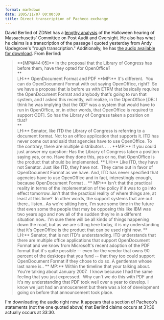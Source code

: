 ```yaml
---
format: markdown
date: 2005/11/07 00:00:00
title: Direct transcription of Pacheco exchange
---
```

David Berlind of ZDNet has a <a href="http://blogs.zdnet.com/BTL/index.php?p=2120">lengthy analysis</a> of the Halloween hearing of Massachusetts' Committee on Post Audit and Oversight. He also has what he claims is a transcription of the passage I quoted yesterday from Andy Updegrove's "rough transcription." Additionally, he has <a href="http://i.i.com.com/cnwk.1d/i/z/e/200511/Oct31ODFhearing.mp3">the audio available for download</a>.
From Berlind:
<blockquote>**[MP@44:05]** In the proposal that the Library of Congress has before them, have they opted for OpenOffice? <br />    **<br />     LH:** OpenDocument Format and PDF 
**MP:** It's different.&nbsp; You can do OpenDocument Format with out saying OpenOffice, right?&nbsp; So we have a proposal that is before us with ETRM that basically requires the OpenDocument Format and anybody that's going to run that system, and I asked this recently, will realize, in the OpenOffice [DB: I think he was implying that the ODF was a system that would have to run in OpenOffice, or, in other words, that OpenOffice is required to support ODF]. So has the Library of Congress taken a position on that?<br />    **<br />     LH:** Senator, like ITD the Library of Congress is referring to a document format. Not to an office application that supports it. ITD has never come out and said that agencies have to use OpenOffice. To the contrary, there are multiple distributors . . . 
**MP:** If you could just answer my question: Has the Library of Congress taken a position saying yes, or no. Have they done this, yes or no, that OpenOffice is the product that should be implemented.
   ** LH:** Like ITD, they have not Senator. Just like ITD, they have not.&nbsp; They came out in favor of OpenDocument Format as we have. And, ITD has never specified that agencies have to use OpenOffice and in fact, interestingly enough, because OpenDocument Format ..
   ** MP:** Isn't that the practical reality in terms of the implementation of the policy if it was to go into effect tomorrow..isn't that the practical reality of where things are, at least at this time?&nbsp; In other words, the support systems that are out there.. listen.. As we're sitting here, I'm sure some time in the future that even some the people that may be opposing this like IBM was two years ago and now all of the sudden they're in a different situation now.. I'm sure there will be all kinds of things happening down the road, but as we are sitting here today, it is my understanding that it's OpenOffice is the product that can be used right now.
   ** LH:** Senator, that is not ITD's understanding. ITD understands that there are multiple office applications that support OpenDocument Format and we know from Microsoft's recent adoption of the PDF format that it's quite possible -- even for the vendor that owns 90 percent of the desktops that you fund -- that they too could support OpenDocument Format if they chose to do so. A gentleman whose last name is..
   ** MP:** Within the timeline that your talking about. You're talking about January 2007.&nbsp; I know because I had the same feeling that you just expressed.&nbsp; Why can't we do this with PDF and it's my understanding that PDF took well over a year to develop. I know we just had an annoucement but there was a lot of development going on before that announcement took place. </blockquote>
I'm downloading the audio right now. It appears that a section of Pacheco's statements (not the one quoted above) that Berlind claims occurs at 31:30 actually occurs at 33:30.

